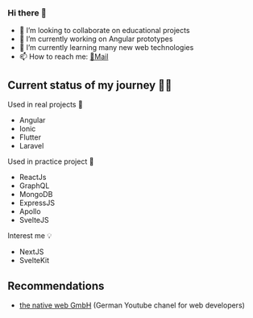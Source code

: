 ### Hi there 👋

- 👯 I’m looking to collaborate on educational projects
- 🔭 I’m currently working on Angular prototypes
- 🌱 I’m currently learning many new  web technologies
- 📫 How to reach me: [📧Mail](mailto:oliver.werner94@gmail.com?subject=[GitHub])

## Current status of my journey 🧗‍♂️
Used in real projects 🔨
- Angular
- Ionic
- Flutter
- Laravel

Used in practice project 📖
- ReactJs
- GraphQL
- MongoDB
- ExpressJS
- Apollo
- SvelteJS

Interest me 💡
- NextJS
- SvelteKit

## Recommendations
- [the native web GmbH](https://www.youtube.com/c/thenativewebGmbH) (German Youtube chanel for web developers)

<!--
**Oliver19xx/Oliver19xx** is a ✨ _special_ ✨ repository because its `README.md` (this file) appears on your GitHub profile.

Here are some ideas to get you started:

- 🔭 I’m currently working on ...
- 🌱 I’m currently learning ...
- 👯 I’m looking to collaborate on ...
- 🤔 I’m looking for help with ...
- 💬 Ask me about ...
- 📫 How to reach me: ...
- 😄 Pronouns: ...
- ⚡ Fun fact: ...
-->
